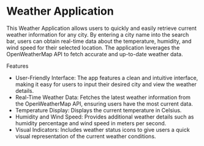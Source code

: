 # Weather Application

This Weather Application allows users to quickly and easily retrieve current weather information for any city.
By entering a city name into the search bar, users can obtain real-time data about the temperature, humidity, and wind speed for their selected location.
The application leverages the OpenWeatherMap API to fetch accurate and up-to-date weather data.

Features
- User-Friendly Interface: The app features a clean and intuitive interface, making it easy for users to input their desired city and view the weather details.
- Real-Time Weather Data: Fetches the latest weather information from the OpenWeatherMap API, ensuring users have the most current data.
- Temperature Display: Displays the current temperature in Celsius.
- Humidity and Wind Speed: Provides additional weather details such as humidity percentage and wind speed in meters per second.
- Visual Indicators: Includes weather status icons to give users a quick visual representation of the current weather conditions.
